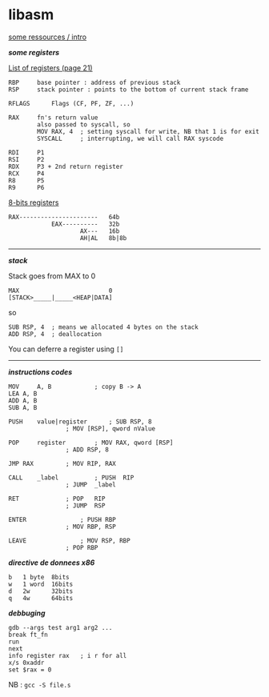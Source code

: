 # libasm

[some ressources / intro](https://software.intel.com/content/dam/develop/external/us/en/documents/introduction-to-x64-assembly-181178.pdf)

***some registers***

[List of registers (page 21)](https://uclibc.org/docs/psABI-x86_64.pdf)

```
RBP		base pointer : address of previous stack
RSP		stack pointer : points to the bottom of current stack frame

RFLAGS		Flags (CF, PF, ZF, ...)

RAX		fn's return value
		also passed to syscall, so
		MOV RAX, 4	; setting syscall for write, NB that 1 is for exit
		SYSCALL		; interrupting, we will call RAX syscode

RDI		P1
RSI		P2
RDX		P3 + 2nd return register
RCX		P4
R8		P5
R9		P6

```

[8-bits registers](https://stackoverflow.com/questions/20637569/assembly-registers-in-64-bit-architecture/20637866#20637866)

```
RAX----------------------   64b	
            EAX----------   32b
                    AX---   16b
                    AH|AL   8b|8b
```
---

***stack***

Stack goes from MAX to 0
```
MAX                         0	
[STACK>_____|_____<HEAP|DATA]
```
so
```
SUB RSP, 4 	; means we allocated 4 bytes on the stack	
ADD RSP, 4	; deallocation  
```

You can deferre a register using `[]`

---

***instructions codes***

```
MOV 	A, B			; copy B -> A
LEA	A, B
ADD	A, B
SUB	A, B

PUSH	value|register		; SUB RSP, 8
				; MOV [RSP], qword nValue
				
POP 	register		; MOV RAX, qword [RSP]
				; ADD RSP, 8

JMP	RAX			; MOV RIP, RAX

CALL	_label			; PUSH	RIP
				; JUMP	_label

RET				; POP 	RIP
				; JUMP	RSP

ENTER				; PUSH RBP
				; MOV RBP, RSP

LEAVE				; MOV RSP, RBP
				; POP RBP
```

***directive de donnees x86***
```
b	1 byte	8bits
w	1 word 	16bits
d	2w		32bits
q	4w		64bits	
```

***debbuging***
```
gdb --args test arg1 arg2 ...
break ft_fn
run
next
info register rax	; i r for all
x/s 0xaddr
set $rax = 0
```
NB : `gcc -S file.s`
